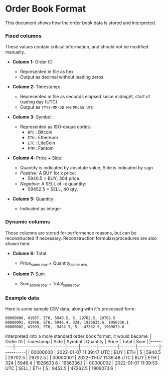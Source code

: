 # Order Book Format

This document shows how the order book data is stored and interpreted.

### Fixed columns

These values contain critical information, and should not be modified manually.

- **Column 1:** Order ID:
  - Represented in file as hex
  - Output as decimal without leading zeros

- **Column 2:** Timestamp:
  - Represented in file as seconds elapsed since midnight, start of trading day (UTC)
  - Output as `YYYY-MM-DD HH:MM:SS UTC`

- **Column 3:** Symbol:
  - Represented as ISO-esque codes:
    - `BTC` : Bitcoin
    - `ETH` : Ethereum
    - `LTC` : LiteCoin
    - `FTM` : Fantom

- **Column 4:** Price + Side:
  - Quantity is indicated by absolute value, Side is indicated by sign
  - _Positive:_ A BUY for x price:
    - 5940.5 = BUY, 304 price.
  - _Negative:_ A SELL of -x quantity:
    - 09452.5 = SELL, 40 qty.

- **Column 5:** Quantity:
  - Indicated as integer

### Dynamic columns

These columns are stored for performance reasons, but can be reconstructed if necessary. Reconstruction formulas/procedures are also shown here.

- **Column 6:** Total
  - Price<sub>same row</sub> × Quantity<sub>same row</sub>

- **Column 7:** Sum
  - Sum<sub>above row</sub> + Total<sub>same row</sub>

### Example data
Here is some sample CSV data, along with it's processed form:
```
00000000, 41987, ETH, 5940.5, 5, 29702.5, 29702.5
00000001, 41988, ETH, 5946.4, 324, 1926633.6, 1956336.1
00000002, 41993, ETH, -9452.5, 5, -47262.5, 1909073.6
```

Interpreted into a more standard order book format, it would become:
| Order ID | Timestamp               | Side | Symbol | Quantity | Price  | Total     | Sum       |
|----------|-------------------------|------|--------|----------|--------|-----------|-----------|
| 00000000 | 2022-01-07 11:39:47 UTC | BUY  | ETH    | 5        | 5940.5 | 29702.5   | 29702.5   |
| 00000001 | 2022-01-07 11:39:48 UTC | BUY  | ETH    | 324      | 5946.4 | 1926633.6 | 1956336.1 |
| 00000002 | 2022-01-07 11:39:53 UTC | SELL | ETH    | 5        | 9452.5 | 47262.5   | 1909073.6 |
